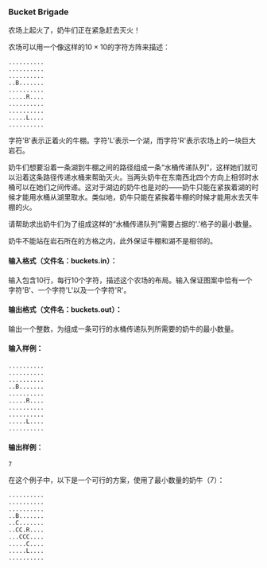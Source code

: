 ### Bucket Brigade

农场上起火了，奶牛们正在紧急赶去灭火！

农场可以用一个像这样的$10 \times 10$的字符方阵来描述：

```
..........
..........
..........
..B.......
..........
.....R....
..........
..........
.....L....
..........
```

字符'B'表示正着火的牛棚。字符'L'表示一个湖，而字符'R'表示农场上的一块巨大岩石。

奶牛们想要沿着一条湖到牛棚之间的路径组成一条“水桶传递队列”，这样她们就可以沿着这条路径传递水桶来帮助灭火。当两头奶牛在东南西北四个方向上相邻时水桶可以在她们之间传递。这对于湖边的奶牛也是对的——奶牛只能在紧挨着湖的时候才能用水桶从湖里取水。类似地，奶牛只能在紧挨着牛棚的时候才能用水去灭牛棚的火。

请帮助求出奶牛们为了组成这样的“水桶传递队列”需要占据的'.'格子的最小数量。

奶牛不能站在岩石所在的方格之内，此外保证牛棚和湖不是相邻的。



#### 输入格式（文件名：buckets.in）：

输入包含10行，每行10个字符，描述这个农场的布局。输入保证图案中恰有一个字符'B'、一个字符'L'以及一个字符'R'。



#### 输出格式（文件名：buckets.out）：

输出一个整数，为组成一条可行的水桶传递队列所需要的奶牛的最小数量。



#### 输入样例：

```
..........
..........
..........
..B.......
..........
.....R....
..........
..........
.....L....
..........
```

#### 输出样例：

```
7
```

在这个例子中，以下是一个可行的方案，使用了最小数量的奶牛（7）：



```
..........
..........
..........
..B.......
..C.......
..CC.R....
...CCC....
.....C....
.....L....
..........
```